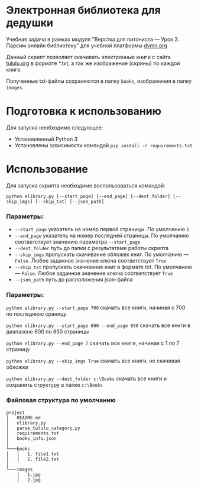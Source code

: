 # Электронная библиотека для дедушки

Учебная задача в рамках модуля "Верстка для питониста — Урок 3. Парсим онлайн библиотеку" для учебной платформы [dvmn.org](https://dvmn.org)

Данный скрипт позволяет скачивать электронные книги с сайта [tululu.org](https://tululu.org/) в формате *.txt, 
а так же изображение (скрины) по каждой книге.

Полученные txt-файлы сохраняются в папку `books`, изображения в папку `images`.



# Подготовка к использованию

Для запуска необходимо следующее:
- Установленный Python 3
- Установлены зависимости командой `pip install -r requirements.txt`

# Использование

Для запуска скрипта необходимо воспользоваться командой:
```
python elibrary.py [--start_page] [--end_page] [--dest_folder] [--skip_imgs] [--skip_txt] [--json_path]
```

### Параметры:
- `--start_page` указатель на номер первой страницы. По умолчанию `1`
- `--end_page` указатель на номер последней страницы. По умолчанию соответствует значению параметра `--start_page`
- `--dest_folder` путь до папки с результатами работы скрипта
- `--skip_imgs` пропускать скачивание обложек книг. По умолчанию — `False`. Любое заданное значение ключа соответствует `True`
- `--skip_txt` пропускать скачивание книг в формате txt. По умолчанию — `False`. Любое заданное значение ключа соответствует `True` 
- `--json_path` путь до расположения json-файла

### Параметры:
`python elibrary.py --start_page 700` скачать все книги, начиная с 700 по последнюю сраницу  

`python elibrary.py --start_page 600 --end_page 650` скачать все книги в диапазоне 600 по 650 страницы 

`python elibrary.py --end_page 7` скачать все книги, начиная с 1 по 7 страницу

`python elibrary.py --skip_imgs True` скачать все книги, не скачивая обложки

`python elibrary.py --dest_folder c:\Books` скачать все книги и сохранить структуру в папке `c:\Books`  

### Файловая структура по умолчанию
```
project
│   README.md
│   elibrary.py
│   parse_tululu_category.py
│   requirements.txt
│   books_info.json
│
└───books
│   │   1. file1.txt
│   │   2. file2.txt
│
└───images
    │   1.jpg
    │   2.jpg
```
 
